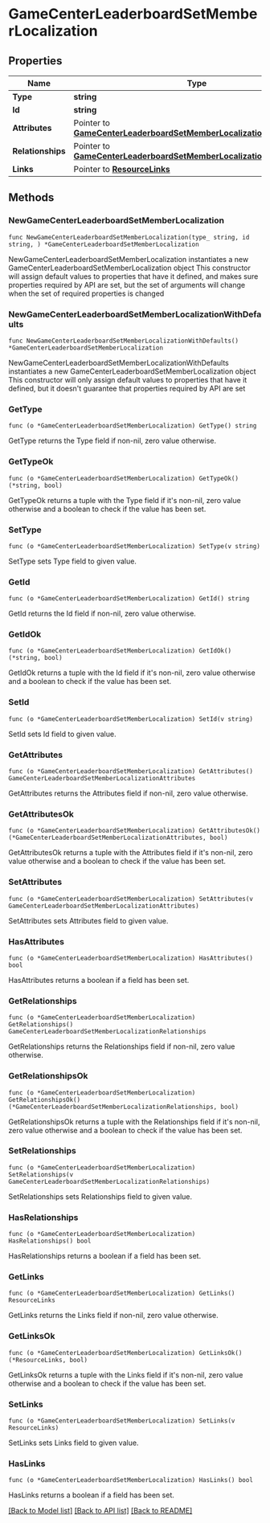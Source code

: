 # GameCenterLeaderboardSetMemberLocalization

## Properties

Name | Type | Description | Notes
------------ | ------------- | ------------- | -------------
**Type** | **string** |  | 
**Id** | **string** |  | 
**Attributes** | Pointer to [**GameCenterLeaderboardSetMemberLocalizationAttributes**](GameCenterLeaderboardSetMemberLocalizationAttributes.md) |  | [optional] 
**Relationships** | Pointer to [**GameCenterLeaderboardSetMemberLocalizationRelationships**](GameCenterLeaderboardSetMemberLocalizationRelationships.md) |  | [optional] 
**Links** | Pointer to [**ResourceLinks**](ResourceLinks.md) |  | [optional] 

## Methods

### NewGameCenterLeaderboardSetMemberLocalization

`func NewGameCenterLeaderboardSetMemberLocalization(type_ string, id string, ) *GameCenterLeaderboardSetMemberLocalization`

NewGameCenterLeaderboardSetMemberLocalization instantiates a new GameCenterLeaderboardSetMemberLocalization object
This constructor will assign default values to properties that have it defined,
and makes sure properties required by API are set, but the set of arguments
will change when the set of required properties is changed

### NewGameCenterLeaderboardSetMemberLocalizationWithDefaults

`func NewGameCenterLeaderboardSetMemberLocalizationWithDefaults() *GameCenterLeaderboardSetMemberLocalization`

NewGameCenterLeaderboardSetMemberLocalizationWithDefaults instantiates a new GameCenterLeaderboardSetMemberLocalization object
This constructor will only assign default values to properties that have it defined,
but it doesn't guarantee that properties required by API are set

### GetType

`func (o *GameCenterLeaderboardSetMemberLocalization) GetType() string`

GetType returns the Type field if non-nil, zero value otherwise.

### GetTypeOk

`func (o *GameCenterLeaderboardSetMemberLocalization) GetTypeOk() (*string, bool)`

GetTypeOk returns a tuple with the Type field if it's non-nil, zero value otherwise
and a boolean to check if the value has been set.

### SetType

`func (o *GameCenterLeaderboardSetMemberLocalization) SetType(v string)`

SetType sets Type field to given value.


### GetId

`func (o *GameCenterLeaderboardSetMemberLocalization) GetId() string`

GetId returns the Id field if non-nil, zero value otherwise.

### GetIdOk

`func (o *GameCenterLeaderboardSetMemberLocalization) GetIdOk() (*string, bool)`

GetIdOk returns a tuple with the Id field if it's non-nil, zero value otherwise
and a boolean to check if the value has been set.

### SetId

`func (o *GameCenterLeaderboardSetMemberLocalization) SetId(v string)`

SetId sets Id field to given value.


### GetAttributes

`func (o *GameCenterLeaderboardSetMemberLocalization) GetAttributes() GameCenterLeaderboardSetMemberLocalizationAttributes`

GetAttributes returns the Attributes field if non-nil, zero value otherwise.

### GetAttributesOk

`func (o *GameCenterLeaderboardSetMemberLocalization) GetAttributesOk() (*GameCenterLeaderboardSetMemberLocalizationAttributes, bool)`

GetAttributesOk returns a tuple with the Attributes field if it's non-nil, zero value otherwise
and a boolean to check if the value has been set.

### SetAttributes

`func (o *GameCenterLeaderboardSetMemberLocalization) SetAttributes(v GameCenterLeaderboardSetMemberLocalizationAttributes)`

SetAttributes sets Attributes field to given value.

### HasAttributes

`func (o *GameCenterLeaderboardSetMemberLocalization) HasAttributes() bool`

HasAttributes returns a boolean if a field has been set.

### GetRelationships

`func (o *GameCenterLeaderboardSetMemberLocalization) GetRelationships() GameCenterLeaderboardSetMemberLocalizationRelationships`

GetRelationships returns the Relationships field if non-nil, zero value otherwise.

### GetRelationshipsOk

`func (o *GameCenterLeaderboardSetMemberLocalization) GetRelationshipsOk() (*GameCenterLeaderboardSetMemberLocalizationRelationships, bool)`

GetRelationshipsOk returns a tuple with the Relationships field if it's non-nil, zero value otherwise
and a boolean to check if the value has been set.

### SetRelationships

`func (o *GameCenterLeaderboardSetMemberLocalization) SetRelationships(v GameCenterLeaderboardSetMemberLocalizationRelationships)`

SetRelationships sets Relationships field to given value.

### HasRelationships

`func (o *GameCenterLeaderboardSetMemberLocalization) HasRelationships() bool`

HasRelationships returns a boolean if a field has been set.

### GetLinks

`func (o *GameCenterLeaderboardSetMemberLocalization) GetLinks() ResourceLinks`

GetLinks returns the Links field if non-nil, zero value otherwise.

### GetLinksOk

`func (o *GameCenterLeaderboardSetMemberLocalization) GetLinksOk() (*ResourceLinks, bool)`

GetLinksOk returns a tuple with the Links field if it's non-nil, zero value otherwise
and a boolean to check if the value has been set.

### SetLinks

`func (o *GameCenterLeaderboardSetMemberLocalization) SetLinks(v ResourceLinks)`

SetLinks sets Links field to given value.

### HasLinks

`func (o *GameCenterLeaderboardSetMemberLocalization) HasLinks() bool`

HasLinks returns a boolean if a field has been set.


[[Back to Model list]](../README.md#documentation-for-models) [[Back to API list]](../README.md#documentation-for-api-endpoints) [[Back to README]](../README.md)


